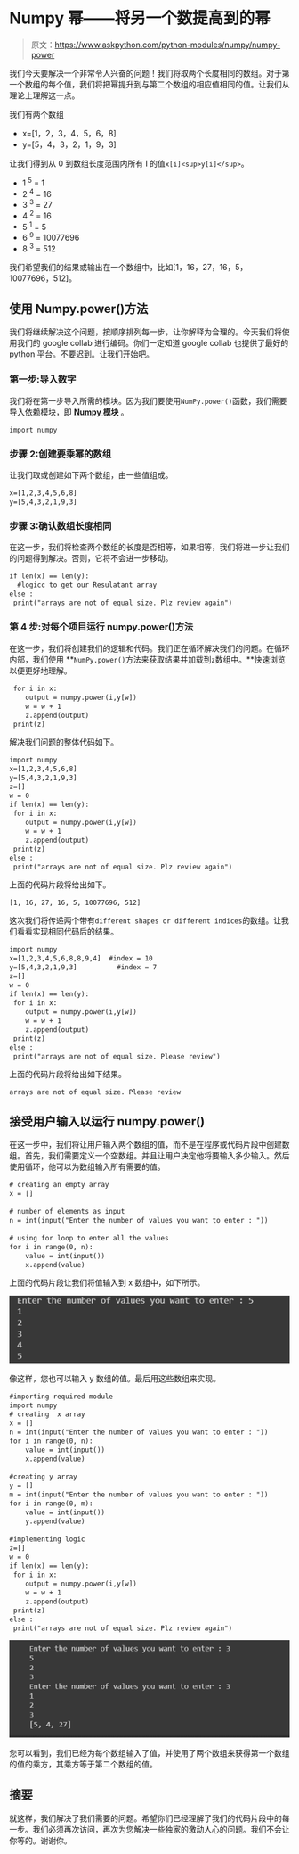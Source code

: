 # Numpy 幂——将另一个数提高到的幂

> 原文：<https://www.askpython.com/python-modules/numpy/numpy-power>

我们今天要解决一个非常令人兴奋的问题！我们将取两个长度相同的数组。对于第一个数组的每个值，我们将把幂提升到与第二个数组的相应值相同的值。让我们从理论上理解这一点。

我们有两个数组

*   x=[1，2，3，4，5，6，8]
*   y=[5，4，3，2，1，9，3]

让我们得到从 0 到数组长度范围内所有 I 的值`x[i]<sup>y[i]</sup>`。

*   1 <sup>5</sup> = 1
*   2 <sup>4</sup> = 16
*   3 <sup>3</sup> = 27
*   4 <sup>2</sup> = 16
*   5 <sup>1</sup> = 5
*   6 <sup>9</sup> = 10077696
*   8 <sup>3</sup> = 512

我们希望我们的结果或输出在一个数组中，比如[1，16，27，16，5，10077696，512]。

## 使用 Numpy.power()方法

我们将继续解决这个问题，按顺序排列每一步，让你解释为合理的。今天我们将使用我们的 google collab 进行编码。你们一定知道 google collab 也提供了最好的 python 平台。不要迟到。让我们开始吧。

### 第一步:导入数字

我们将在第一步导入所需的模块。因为我们要使用`NumPy.power()`函数，我们需要导入依赖模块，即 [**Numpy 模块**](https://www.askpython.com/python-modules/numpy/python-numpy-module) 。

```
import numpy

```

### 步骤 2:创建要乘幂的数组

让我们取或创建如下两个数组，由一些值组成。

```
x=[1,2,3,4,5,6,8]
y=[5,4,3,2,1,9,3]

```

### 步骤 3:确认数组长度相同

在这一步，我们将检查两个数组的长度是否相等，如果相等，我们将进一步让我们的问题得到解决。否则，它将不会进一步移动。

```
if len(x) == len(y):
  #logicc to get our Resulatant array
else :
 print("arrays are not of equal size. Plz review again")

```

### 第 4 步:对每个项目运行 numpy.power()方法

在这一步，我们将创建我们的逻辑和代码。我们正在循环解决我们的问题。在循环内部，我们使用 **`NumPy.power()`方法来获取结果并加载到`z`数组中。**快速浏览以便更好地理解。

```
 for i in x:
    output = numpy.power(i,y[w])
    w = w + 1
    z.append(output)
 print(z)  

```

解决我们问题的整体代码如下。

```
import numpy
x=[1,2,3,4,5,6,8]
y=[5,4,3,2,1,9,3]
z=[]
w = 0
if len(x) == len(y):
 for i in x:
    output = numpy.power(i,y[w])
    w = w + 1
    z.append(output)
 print(z)  
else :
 print("arrays are not of equal size. Plz review again")

```

上面的代码片段将给出如下。

```
[1, 16, 27, 16, 5, 10077696, 512]

```

这次我们将传递两个带有`different shapes or different indices`的数组。让我们看看实现相同代码后的结果。

```
import numpy
x=[1,2,3,4,5,6,8,8,9,4]  #index = 10
y=[5,4,3,2,1,9,3]          #index = 7
z=[]
w = 0
if len(x) == len(y):
 for i in x:
    output = numpy.power(i,y[w])
    w = w + 1
    z.append(output)
 print(z)  
else :
 print("arrays are not of equal size. Please review")

```

上面的代码片段将给出如下结果。

```
arrays are not of equal size. Please review

```

## 接受用户输入以运行 numpy.power()

在这一步中，我们将让用户输入两个数组的值，而不是在程序或代码片段中创建数组。首先，我们需要定义一个空数组。并且让用户决定他将要输入多少输入。然后使用循环，他可以为数组输入所有需要的值。

```
# creating an empty array
x = []

# number of elements as input
n = int(input("Enter the number of values you want to enter : "))

# using for loop to enter all the values
for i in range(0, n):
    value = int(input())
    x.append(value) 

```

上面的代码片段让我们将值输入到 x 数组中，如下所示。

![](img/91a0573c9deb4309d1d1dc57728e04fd.png)

像这样，您也可以输入 y 数组的值。最后用这些数组来实现。

```
#importing required module
import numpy
# creating  x array
x = []
n = int(input("Enter the number of values you want to enter : "))
for i in range(0, n):
    value = int(input())
    x.append(value) 

#creating y array
y = []
m = int(input("Enter the number of values you want to enter : "))
for i in range(0, m):
    value = int(input())
    y.append(value) 

#implementing logic
z=[]
w = 0
if len(x) == len(y):
 for i in x:
    output = numpy.power(i,y[w])
    w = w + 1
    z.append(output)
 print(z)  
else :
 print("arrays are not of equal size. Plz review again")

```

![](img/04d4e33ec3ed21e7d55a2c5c7bf07672.png)

您可以看到，我们已经为每个数组输入了值，并使用了两个数组来获得第一个数组的值的乘方，其乘方等于第二个数组的值。

## 摘要

就这样，我们解决了我们需要的问题。希望你们已经理解了我们的代码片段中的每一步。我们必须再次访问，再次为您解决一些独家的激动人心的问题。我们不会让你等的。谢谢你。